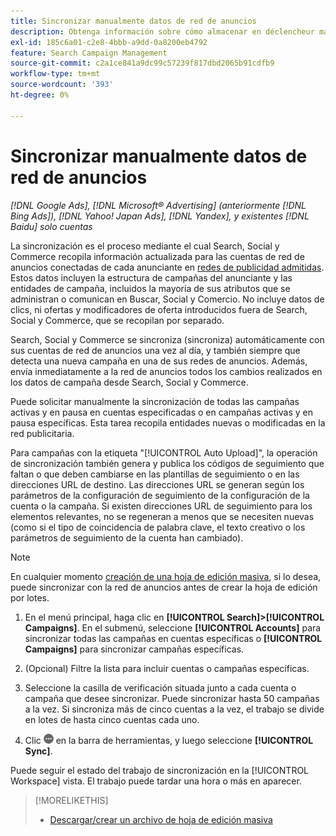```yaml
---
title: Sincronizar manualmente datos de red de anuncios
description: Obtenga información sobre cómo almacenar en déclencheur manualmente la sincronización de la estructura de la campaña y las entidades de campaña para las redes de publicidad admitidas.
exl-id: 185c6a01-c2e8-4bbb-a9dd-0a8200eb4792
feature: Search Campaign Management
source-git-commit: c2a1ce841a9dc99c57239f817dbd2065b91cdfb9
workflow-type: tm+mt
source-wordcount: '393'
ht-degree: 0%

---
```


# Sincronizar manualmente datos de red de anuncios

*[!DNL Google Ads], [!DNL Microsoft® Advertising] (anteriormente [!DNL Bing Ads]), [!DNL Yahoo! Japan Ads], [!DNL Yandex], y existentes [!DNL Baidu] solo cuentas*

La sincronización es el proceso mediante el cual Search, Social y Commerce recopila información actualizada para las cuentas de red de anuncios conectadas de cada anunciante en [redes de publicidad admitidas](/help/search-social-commerce/introduction/supported-inventory.md). Estos datos incluyen la estructura de campañas del anunciante y las entidades de campaña, incluidos la mayoría de sus atributos que se administran o comunican en Buscar, Social y Comercio. No incluye datos de clics, ni ofertas y modificadores de oferta introducidos fuera de Search, Social y Commerce, que se recopilan por separado.

Search, Social y Commerce se sincroniza (sincroniza) automáticamente con sus cuentas de red de anuncios una vez al día, y también siempre que detecta una nueva campaña en una de sus redes de anuncios. Además, envía inmediatamente a la red de anuncios todos los cambios realizados en los datos de campaña desde Search, Social y Commerce.

Puede solicitar manualmente la sincronización de todas las campañas activas y en pausa en cuentas especificadas o en campañas activas y en pausa específicas. Esta tarea recopila entidades nuevas o modificadas en la red publicitaria.

Para campañas con la etiqueta &quot;[!UICONTROL Auto Upload]&quot;, la operación de sincronización también genera y publica los códigos de seguimiento que faltan o que deben cambiarse en las plantillas de seguimiento o en las direcciones URL de destino. Las direcciones URL se generan según los parámetros de la configuración de seguimiento de la configuración de la cuenta o la campaña. Si existen direcciones URL de seguimiento para los elementos relevantes, no se regeneran a menos que se necesiten nuevas (como si el tipo de coincidencia de palabra clave, el texto creativo o los parámetros de seguimiento de la cuenta han cambiado).

>[!NOTE]
>
>En cualquier momento [creación de una hoja de edición masiva](/help/search-social-commerce/campaign-management/bulksheets/bulksheet-download.md), si lo desea, puede sincronizar con la red de anuncios antes de crear la hoja de edición por lotes.

1. En el menú principal, haga clic en **[!UICONTROL Search]>[!UICONTROL Campaigns]**. En el submenú, seleccione **[!UICONTROL Accounts]** para sincronizar todas las campañas en cuentas específicas o **[!UICONTROL Campaigns]** para sincronizar campañas específicas.

1. (Opcional) Filtre la lista para incluir cuentas o campañas específicas.

1. Seleccione la casilla de verificación situada junto a cada cuenta o campaña que desee sincronizar. Puede sincronizar hasta 50 campañas a la vez. Si sincroniza más de cinco cuentas a la vez, el trabajo se divide en lotes de hasta cinco cuentas cada uno.

1. Clic **![Más](/help/search-social-commerce/assets/more.png "Más")** en la barra de herramientas, y luego seleccione **[!UICONTROL Sync]**.

Puede seguir el estado del trabajo de sincronización en la [!UICONTROL Workspace] vista. El trabajo puede tardar una hora o más en aparecer.

>[!MORELIKETHIS]
>
>* [Descargar/crear un archivo de hoja de edición masiva](/help/search-social-commerce/campaign-management/bulksheets/bulksheet-download.md)
